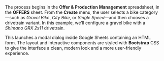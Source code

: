 The process begins in the **Offer & Production Management** spreadsheet, in the **OFFERS** sheet. From the **Create** menu, the user selects a bike category—such as _Gravel Bike_, _City Bike_, or _Single Speed_—and then chooses a drivetrain variant. In this example, we’ll configure a gravel bike with a _Shimano GRX 2x11_ drivetrain.

This launches a modal dialog inside Google Sheets containing an HTML form. The layout and interactive components are styled with **Bootstrap** CSS to give the interface a clean, modern look and a more user-friendly experience.
